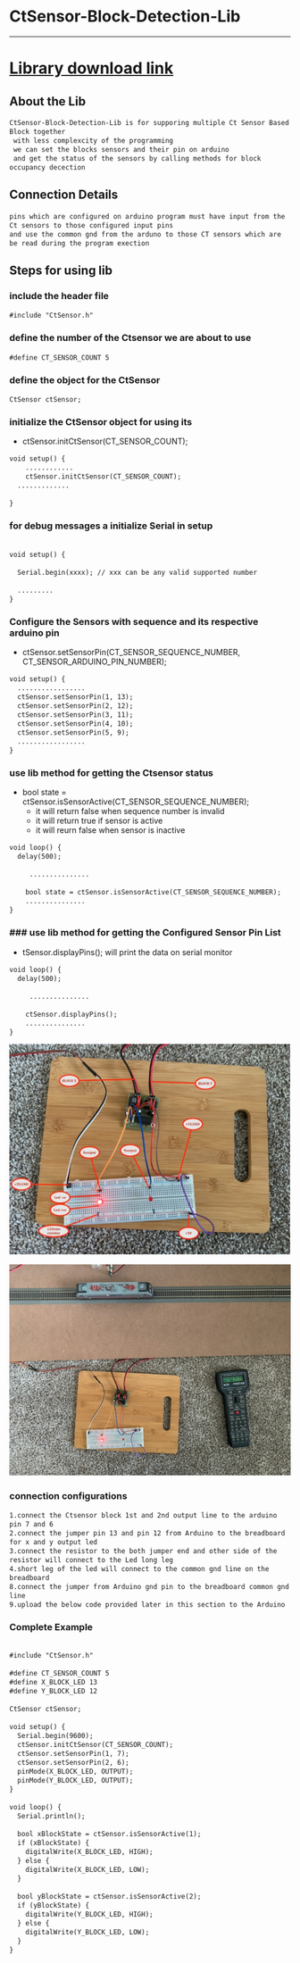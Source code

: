 # CtSensor-Block-Detection-Lib

---


# <a href="https://github.com/adarshkumarsingh83/CtSensor-Block-Detection-Lib/src/archive/main.zip"> Library download link </a>

## About the Lib 
```
CtSensor-Block-Detection-Lib is for supporing multiple Ct Sensor Based Block together 
 with less complexcity of the programming 
 we can set the blocks sensors and their pin on arduino 
 and get the status of the sensors by calling methods for block occupancy decection 

```



## Connection Details 
```
pins which are configured on arduino program must have input from the
Ct sensors to those configured input pins 
and use the common gnd from the arduno to those CT sensors which are be read during the program exection 
```


## Steps for using lib

### include the header file

```
#include "CtSensor.h"
```

### define the number of the Ctsensor  we are about to use 
```
#define CT_SENSOR_COUNT 5
```

### define the object for the CtSensor
```
CtSensor ctSensor;
```

### initialize the CtSensor object for using its 
* ctSensor.initCtSensor(CT_SENSOR_COUNT);
```
void setup() {
	............
    ctSensor.initCtSensor(CT_SENSOR_COUNT);
  .............

}

```

### for debug messages a initialize Serial in setup
```

void setup() {
  
  Serial.begin(xxxx); // xxx can be any valid supported number 

  .........
}
```

### Configure the Sensors with sequence and its respective arduino pin 
* ctSensor.setSensorPin(CT_SENSOR_SEQUENCE_NUMBER, CT_SENSOR_ARDUINO_PIN_NUMBER);
```
void setup() {
  .................
  ctSensor.setSensorPin(1, 13);
  ctSensor.setSensorPin(2, 12);
  ctSensor.setSensorPin(3, 11);
  ctSensor.setSensorPin(4, 10);
  ctSensor.setSensorPin(5, 9);
  .................
}
```

### use lib method for getting the Ctsensor status 
* bool state = ctSensor.isSensorActive(CT_SENSOR_SEQUENCE_NUMBER);
	* it will return false when sequence number is invalid 
	* it will return true if sensor is active 
	* it will reurn false when sensor is inactive 
```
void loop() {
  delay(500);

     ...............

    bool state = ctSensor.isSensorActive(CT_SENSOR_SEQUENCE_NUMBER);
	...............
}
```

### ### use lib method for getting the Configured Sensor Pin List 
* tSensor.displayPins(); will print the data on serial monitor 
```
void loop() {
  delay(500);

     ...............

    ctSensor.displayPins();
	...............
}
```

![img](/image/Picture1.png)

![img](/image/Picture2.png)

### connection configurations 
```
1.connect the Ctsensor block 1st and 2nd output line to the arduino pin 7 and 6 
2.connect the jumper pin 13 and pin 12 from Arduino to the breadboard for x and y output led
3.connect the resistor to the both jumper end and other side of the resistor will connect to the Led long leg
4.short leg of the led will connect to the common gnd line on the breadboard
8.connect the jumper from Arduino gnd pin to the breadboard common gnd line
9.upload the below code provided later in this section to the Arduino

```

### Complete Example
```

#include "CtSensor.h"

#define CT_SENSOR_COUNT 5
#define X_BLOCK_LED 13
#define Y_BLOCK_LED 12

CtSensor ctSensor;

void setup() {
  Serial.begin(9600);
  ctSensor.initCtSensor(CT_SENSOR_COUNT);
  ctSensor.setSensorPin(1, 7);
  ctSensor.setSensorPin(2, 6);
  pinMode(X_BLOCK_LED, OUTPUT);
  pinMode(Y_BLOCK_LED, OUTPUT);
}

void loop() {
  Serial.println();

  bool xBlockState = ctSensor.isSensorActive(1);
  if (xBlockState) {
    digitalWrite(X_BLOCK_LED, HIGH);
  } else {
    digitalWrite(X_BLOCK_LED, LOW);
  }

  bool yBlockState = ctSensor.isSensorActive(2);
  if (yBlockState) {
    digitalWrite(Y_BLOCK_LED, HIGH);
  } else {
    digitalWrite(Y_BLOCK_LED, LOW);
  }
}

```
